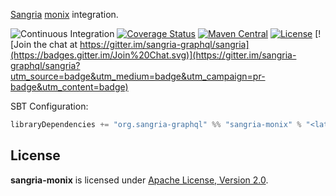 [Sangria](http://sangria-graphql.org/) [monix](https://monix.io) integration.

![Continuous Integration](https://github.com/sangria-graphql/sangria-monix/workflows/Continuous%20Integration/badge.svg)
[![Coverage Status](http://coveralls.io/repos/sangria-graphql/sangria-monix/badge.svg?branch=master&service=github)](http://coveralls.io/github/sangria-graphql/sangria-monix?branch=master)
[![Maven Central](https://maven-badges.herokuapp.com/maven-central/org.sangria-graphql/sangria-monix_2.12/badge.svg)](https://maven-badges.herokuapp.com/maven-central/org.sangria-graphql/sangria-monix_2.12)
[![License](http://img.shields.io/:license-Apache%202-brightgreen.svg)](http://www.apache.org/licenses/LICENSE-2.0.txt)
[![Join the chat at https://gitter.im/sangria-graphql/sangria](https://badges.gitter.im/Join%20Chat.svg)](https://gitter.im/sangria-graphql/sangria?utm_source=badge&utm_medium=badge&utm_campaign=pr-badge&utm_content=badge)

SBT Configuration:

```scala
libraryDependencies += "org.sangria-graphql" %% "sangria-monix" % "<latest version>"
```

## License

**sangria-monix** is licensed under [Apache License, Version 2.0](http://www.apache.org/licenses/LICENSE-2.0).
